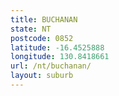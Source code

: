 ```yaml
---
title: BUCHANAN
state: NT
postcode: 0852
latitude: -16.4525888
longitude: 130.8418661
url: /nt/buchanan/
layout: suburb
---
```

